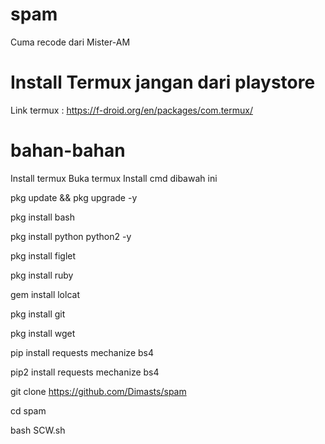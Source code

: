 # spam

Cuma recode dari Mister-AM

# Install Termux jangan dari playstore

Link termux : https://f-droid.org/en/packages/com.termux/

# bahan-bahan

Install termux 
Buka termux
Install cmd dibawah ini

pkg update && pkg upgrade -y

pkg install bash

pkg install python python2 -y

pkg install figlet

pkg install ruby

gem install lolcat

pkg install git

pkg install wget

pip install requests mechanize bs4

pip2 install requests mechanize bs4

git clone https://github.com/Dimasts/spam

cd spam

bash SCW.sh
